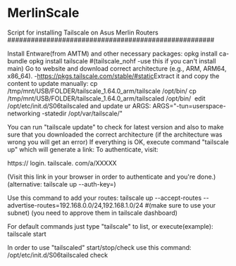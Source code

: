 # MerlinScale
Script for installing Tailscale on Asus Merlin Routers
#####################################################

Install Entware(from AMTM) and other necessary packages:
opkg install ca-bundle​
opkg install tailscale #(tailscale_nohf -use this if you can't install main)​
Go to website and download correct architecture (e.g., ARM, ARM64, x86_64).
-https://pkgs.tailscale.com/stable/#static​
Extract it and copy the content to update manually:
cp /tmp/mnt/USB/FOLDER/tailscale_1.64.0_arm/tailscale /opt/bin/​
cp /tmp/mnt/USB/FOLDER/tailscale_1.64.0_arm/tailscaled /opt/bin/ ​
edit /opt/etc/init.d/S06tailscaled and update ur ARGS:
ARGS="-tun=userspace-networking -statedir /opt/var/tailscale/" ​

You can run "tailscale update" to check for latest version and also to make sure that you downloaded the correct architecture
(if the architecture was wrong you will get an error)
If everything is OK, execute command "tailscale up" which will generate a link:
To authenticate, visit:

https:// login. tailscale. com/a/XXXXX​

(Visit this link in your browser in order to authenticate and you're done.)
(alternative: tailscale up --auth-key=<your-auth-key>)

Use this command to add your routes:
tailscale up --accept-routes --advertise-routes=192.168.0.0/24,192.168.1.0/24 #(make sure to use your subnet)
(you need to approve them in tailscale dashboard)​

For default commands just type "tailscale" to list, or execute(example):
tailscale start​

In order to use "tailscaled" start/stop/check use this command:
/opt/etc/init.d/S06tailscaled check ​
